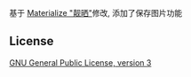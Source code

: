 基于 [Materialize "靓晒"](https://github.com/oxoooo/materialize)修改, 添加了保存图片功能


## License

[GNU General Public License, version 3](LICENSE)
